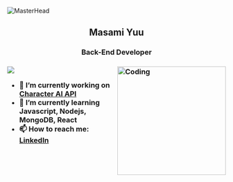![MasterHead](https://bocchi.rocks/assets/img/page/special/cheering-illustration/illust/ph_11.jpg)

<h2 align="center">Masami Yuu</h2>

<h3 align="center">Back-End Developer<h3>
 
<img align="right" alt="Coding" width="250" src="https://i.pinimg.com/564x/3d/6a/fb/3d6afbf26e2f89bf28cc0a207304a620.jpg">

<p align="left"><img src="https://komarev.com/ghpvc/?username=KenzArz&color=ff69b4&style=plastic"></p>
 
- 🔭 I’m currently working on [Character AI API](https://github.com/KenzArz/neopi)
- 🌱 I’m currently learning **Javascript, Nodejs, MongoDB, React**
- 📫 How to reach me: [LinkedIn](linkedin.com/in/aldi-wijaya)

<!----
- 👯 I’m looking to collaborate on ...
- 🤔 I’m looking for help with ...
- 💬 Ask me about ...
- 😄 Pronouns: ...
- ⚡ Fun fact: ...
--->
